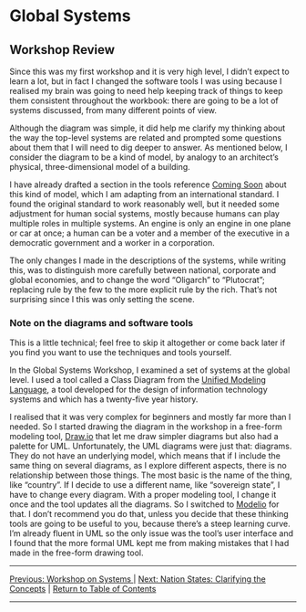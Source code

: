 # Global Systems

## Workshop Review

Since this was my first workshop and it is very high level, I didn’t expect to learn a lot, but in fact I changed the software tools I was using because I realised my brain was going to need help keeping track of things to keep them consistent throughout the workbook: there are going to be a lot of systems discussed, from many different points of view.

Although the diagram was simple, it did help me clarify my thinking about the way the top-level systems are related and prompted some questions about them that I will need to dig deeper to answer. As mentioned below, I consider the diagram to be a kind of model, by analogy to an architect’s physical, three-dimensional model of a building.

I have already drafted a section in the tools reference [Coming Soon](../../toolsreference/UML) about this kind of model, which I am adapting from an international standard. I found the original standard to work reasonably well, but it needed some adjustment for human social systems, mostly because humans can play multiple roles in multiple systems. An engine is only an engine in one plane or car at once; a human can be a voter and a member of the executive in a democratic government and a worker in a corporation.

The only changes I made in the descriptions of the systems, while writing this, was to distinguish more carefully between national, corporate and global economies, and to change the word “Oligarch” to “Plutocrat”; replacing rule by the few to the more explicit rule by the rich. That’s not surprising since I this was only setting the scene.

### Note on the diagrams and software tools

This is a little technical; feel free to skip it altogether or come back later if you find you want to use the techniques and tools yourself.

In the Global Systems Workshop, I examined a set of systems at the global level. I used a tool called a Class Diagram from the [Unified Modeling Language](https://www.uml.org/), a tool developed for the design of information technology systems and which has a twenty-five year history.

I realised that it was very complex for beginners and mostly far more than I needed. So I started drawing the diagram in the workshop in a free-form modeling tool, [Draw.io](https://drawio-app.com/product/) that let me draw simpler diagrams but also had a palette for UML. Unfortunately, the UML diagrams were just that: diagrams. They do not have an underlying model, which means that if I include the same thing on several diagrams, as I explore different aspects, there is no relationship between those things. The most basic is the name of the thing, like “country”. If I decide to use a different name, like “sovereign state”, I have to change every diagram. With a proper modeling tool, I change it once and the tool updates all the diagrams. So I switched to [Modelio](https://www.modelio.org/) for that. I don’t recommend you do that, unless you decide that these thinking tools are going to be useful to you, because there’s a steep learning curve. I’m already fluent in UML so the only issue was the tool’s user interface and I found that the more formal UML kept me from making mistakes that I had made in the free-form drawing tool.

***
[Previous: Workshop on Systems ](globalsystems) | [Next: Nation States: Clarifying the Concepts](../nationstates/clarifyingconcepts) | [Return to Table of Contents](../../../../index)

***
